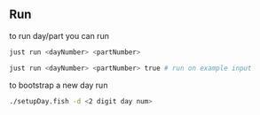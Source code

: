 
## Run

to run day/part you can run 
```sh
just run <dayNumber> <partNumber>

just run <dayNumber> <partNumber> true # run on example input
```


to bootstrap a new day run
```sh
./setupDay.fish -d <2 digit day num>
```
